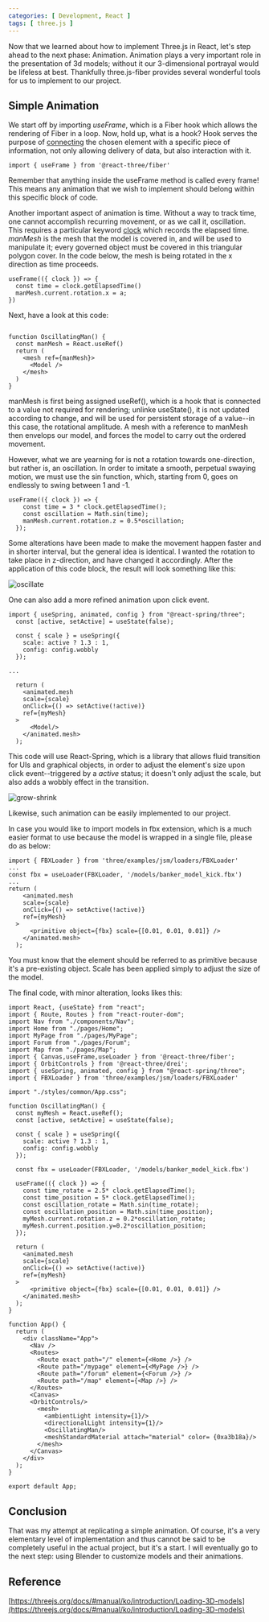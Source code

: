 ```yaml
---
categories: [ Development, React ]
tags: [ three.js ] 
---
```


Now that we learned about how to implement Three.js in React, let's step ahead to the next phase: Animation. Animation plays a very important role in the presentation of 3d models; without it our 3-dimensional portrayal would be lifeless at best. Thankfully three.js-fiber provides several wonderful tools for us to implement to our project.

## Simple Animation

We start off by importing <i>useFrame</i>, which is a Fiber hook which allows the rendering of Fiber in a loop. Now, hold up, what is a hook? Hook serves the purpose of <u>connecting</u> the chosen element with a specific piece of information, not only allowing delivery of data, but also interaction with it. 
``` JSX
import { useFrame } from '@react-three/fiber'
```

Remember that anything inside the useFrame method is called every frame! This means any animation that we wish to implement should belong within this specific block of code.

Another important aspect of animation is time. Without a way to track time, one cannot accomplish recurring movement, or as we call it, oscillation. This requires a particular keyword <u>clock</u> which records the elapsed time. <i>manMesh</i> is the mesh that the model is covered in, and will be used to manipulate it; every governed object must be covered in this triangular polygon cover. In the code below, the mesh is being rotated in the x direction as time proceeds.
``` JSX
useFrame(({ clock }) => {
  const time = clock.getElapsedTime()
  manMesh.current.rotation.x = a;
})
```
Next, have a look at this code:
```JSX

function OscillatingMan() {
  const manMesh = React.useRef()
  return (
    <mesh ref={manMesh}>
      <Model />
    </mesh>
  )
}
```
manMesh is first being assigned useRef(), which is a hook that is connected to a value not required for rendering; unlinke useState(), it is not updated according to change, and will be used for persistent storage of a value--in this case, the rotational amplitude. A mesh with a reference to manMesh then envelops our model, and forces the model to carry out the ordered movement.

However, what we are yearning for is not a rotation towards one-direction, but rather is, an oscillation. In order to imitate a smooth, perpetual swaying motion, we must use the sin function, which, starting from 0, goes on endlessly to swing between 1 and -1.
```JSX
useFrame(({ clock }) => {
    const time = 3 * clock.getElapsedTime();
    const oscillation = Math.sin(time);
    manMesh.current.rotation.z = 0.5*oscillation; 
  });
```
Some alterations have been made to make the movement happen faster and in shorter interval, but the general idea is identical. I wanted the rotation to take place in z-direction, and have changed it accordingly. After the application of this code block, the result will look something like this:

![oscillate](https://github.com/govltjsdnd24/govltjsdnd24.github.io/assets/38126462/77683bed-d88b-4cf1-9173-61b10d1ce98f)

One can also add a more refined animation upon click event.
```JSX
import { useSpring, animated, config } from "@react-spring/three";
  const [active, setActive] = useState(false);

  const { scale } = useSpring({
    scale: active ? 1.3 : 1,
    config: config.wobbly
  });
  
...

  return (
    <animated.mesh
    scale={scale}
    onClick={() => setActive(!active)}
    ref={myMesh}
  >
      <Model/>
    </animated.mesh>
  );
```
This code will use React-Spring, which is a library that allows fluid transition for UIs and graphical objects, in order to adjust the element's size upon click event--triggered by a <i>active</i> status; it doesn't only adjust the scale, but also adds a wobbly effect in the transition.

![grow-shrink](https://github.com/govltjsdnd24/govltjsdnd24.github.io/assets/38126462/17acd6f9-aa0b-43e9-a3ff-0459035e426b)

Likewise, such animation can be easily implemented to our project. 

In case you would like to import models in fbx extension, which is a much easier format to use because the model is wrapped in a single file, please do as below:

```JSX
import { FBXLoader } from 'three/examples/jsm/loaders/FBXLoader'
...
const fbx = useLoader(FBXLoader, '/models/banker_model_kick.fbx')
...
return (
    <animated.mesh
    scale={scale}
    onClick={() => setActive(!active)}
    ref={myMesh}
  >
      <primitive object={fbx} scale={[0.01, 0.01, 0.01]} />
    </animated.mesh>
  );
```
You must know that the element should be referred to as primitive because it's a pre-existing object. Scale has been applied simply to adjust the size of the model.

The final code, with minor alteration, looks likes this:
```JSX
import React, {useState} from "react";
import { Route, Routes } from "react-router-dom";
import Nav from "./components/Nav";
import Home from "./pages/Home";
import MyPage from "./pages/MyPage";
import Forum from "./pages/Forum";
import Map from "./pages/Map";
import { Canvas,useFrame,useLoader } from '@react-three/fiber';
import { OrbitControls } from '@react-three/drei';
import { useSpring, animated, config } from "@react-spring/three";
import { FBXLoader } from 'three/examples/jsm/loaders/FBXLoader'

import "./styles/common/App.css";

function OscillatingMan() {
  const myMesh = React.useRef();
  const [active, setActive] = useState(false);

  const { scale } = useSpring({
    scale: active ? 1.3 : 1,
    config: config.wobbly
  });

  const fbx = useLoader(FBXLoader, '/models/banker_model_kick.fbx')

  useFrame(({ clock }) => {
    const time_rotate = 2.5* clock.getElapsedTime();
    const time_position = 5* clock.getElapsedTime();
    const oscillation_rotate = Math.sin(time_rotate);
    const oscillation_position = Math.sin(time_position);
    myMesh.current.rotation.z = 0.2*oscillation_rotate; 
    myMesh.current.position.y=0.2*oscillation_position;
  });

  return (
    <animated.mesh
    scale={scale}
    onClick={() => setActive(!active)}
    ref={myMesh}
  >
      <primitive object={fbx} scale={[0.01, 0.01, 0.01]} />
    </animated.mesh>
  );
}

function App() {
  return (
    <div className="App">
      <Nav />
      <Routes>
        <Route exact path="/" element={<Home />} />
        <Route path="/mypage" element={<MyPage />} />
        <Route path="/forum" element={<Forum />} />
        <Route path="/map" element={<Map />} />
      </Routes>
      <Canvas>
      <OrbitControls/>
        <mesh>
          <ambientLight intensity={1}/>
          <directionalLight intensity={1}/>
          <OscillatingMan/>
          <meshStandardMaterial attach="material" color= {0xa3b18a}/>
        </mesh>
      </Canvas>
    </div>
  );
}

export default App;

```

## Conclusion 
That was my attempt at replicating a simple animation. Of course, it's a very elementary level of implementation and thus cannot be said to be completely useful in the actual project, but it's a start. I will eventually go to the next step: using Blender to customize models and their animations.

## Reference
[https://threejs.org/docs/#manual/ko/introduction/Loading-3D-models](https://threejs.org/docs/#manual/ko/introduction/Loading-3D-models)



